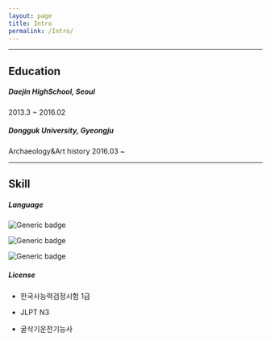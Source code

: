 ```yaml
---
layout: page
title: Intro
permalink: /Intro/
---
```


------

## Education

##### Daejin HighSchool, Seoul<br>

2013.3 ~ 2016.02<br>

##### Dongguk University, Gyeongju<br>

Archaeology&Art history 2016.03 ~

------

## Skill

##### Language

![Generic badge](https://img.shields.io/badge/Language-Python-green.svg)

![Generic badge](https://img.shields.io/badge/Language-C-red.svg)

![Generic badge](https://img.shields.io/badge/Language-R-blue.svg)



##### License

- 한국사능력검정시험 1급

- JLPT N3
- 굴삭기운전기능사